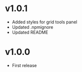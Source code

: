 # v1.0.1

* Added styles for grid tools panel
* Updated .npmignore
* Updated README

# v1.0.0

* First release
